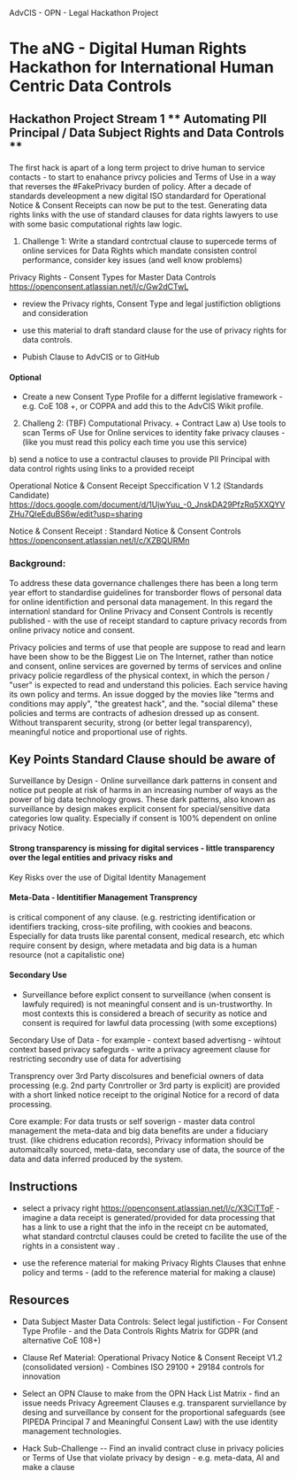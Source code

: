 AdvCIS - OPN - Legal Hackathon Project

# The aNG - Digital Human Rights Hackathon for International Human Centric Data Controls

## Hackathon Project Stream 1 **  Automating PII Principal /  Data Subject Rights and Data Controls **

The first hack is apart of a long term project to drive human to service contacts - to start to enahance  privcy policies and Terms of Use in a way that reverses the #FakePrivacy burden of policy. After a decade of standards develeopment a new digital ISO standardard for Operational Notice & Consent Receipts can now be put to the test.   Generating data rights links with the use of standard clauses for data rights  lawyers to use with some basic computational rights law logic. 


1. Challenge 1:  Write a standard contrctual clause to supercede terms of online services for Data Rights which mandate consisten control performance, consider key issues (and well know problems) 

Privacy Rights - Consent Types for Master Data Controls  https://openconsent.atlassian.net/l/c/Gw2dCTwL
- review the Privacy rights, Consent Type and legal justifiction obligtions and consideration 
- use this material to draft standard clause for the use of privacy rights for data controls. 

- Pubish Clause to AdvCIS or to GitHub  

#### Optional
- Create a new Consent Type Profile for a differnt legislative framework - e.g. CoE 108 +, or COPPA  and add this to the AdvCIS Wikit profile. 


2. Challeng 2:  (TBF) Computational Privacy. + Contract Law
a) Use tools to scan Terms oF Use for Online services to identity fake privacy clauses - (like you must read this policy each time you use this service) 

b) send a notice to use a contractul clauses to provide PII Principal with data control rights using links to a provided receipt

Operational Notice & Consent Receipt Speccification V 1.2 (Standards Candidate) https://docs.google.com/document/d/1UjwYuu_-0_JnskDA29PfzRq5XXQYVZHu7QIeEduBS6w/edit?usp=sharing

Notice & Consent Receipt : Standard Notice & Consent Controls https://openconsent.atlassian.net/l/c/XZBQURMn


### Background: 

To address these data governance challenges there has been a long term year effort to standardise guidelines for transborder flows of personal data for online identifiction and personal data management.  In this regard the internationl standard for Online Privacy and Consent Controls is recently published - with the use of receipt standard to capture privacy records from  online privacy notice and consent. 

Privacy policies and terms of use that people are suppose to read and learn have been show to be the Biggest Lie on The Internet, rather than notice and consent, online services are governed by terms of services and online privacy policie regardless of the physical context, in which the person / "user" is expected to read and understand this policies.  Each service having its own policy and terms.  An issue dogged by the movies like "terms and conditions may apply", "the greatest hack", and the. "social dilema" these policies and terms are contracts of adhesion dressed up as consent. Without transparent security, strong (or better legal transparency),  meaningful notice and proportional use of rights.


## Key Points Standard Clause should be aware of
Surveillance by Design - Online surveillance dark patterns in consent and notice put people at risk of harms in an increasing number of ways as the power of big data technology grows. 
These dark patterns, also known as surveillance by design makes explicit consent for special/sensitive data categories low quality.  Especially if consent is 100% dependent on online privacy Notice.

#### Strong transparency is missing for digital services - little transparency over the legal entities and privacy risks and 
Key Risks over the use of Digital Identity Management 

#### Meta-Data -  Identitifier Management Transprency 
is critical component of any clause. (e.g. restricting identification or identifiers tracking,  cross-site profiling,  with cookies and beacons.  Especially for data trusts like parental consent, medical research, etc which require consent by design, where metadata and big data is a human resource (not a capitalistic one) 

#### Secondary Use 

- Surveillance before explict consent to surveillance (when consent is lawfuly required) is not meaningful consent and is un-trustworthy.  In most contexts this is considered a breach of security as notice and consent is required for lawful data processing (with some exceptions)  

Secondary Use of Data - for example - context based advertisng - wihtout context based privacy safegurds - write a privacy agreement clause for restricting secondry use of data for advertising 

Transprency over 3rd Party discolsures and beneficial owners of data processing (e.g. 2nd party Conrtroller or 3rd party is explicit) are provided with a short linked notice receipt to the original Notice for a record of data processing. 

Core example: 
For data trusts or self soverign - master data control management the meta-data and big data benefits are under a fiduciary trust.   (like chidrens education records), Privacy information should be automaitcally sourced, meta-data, secondary use of data, the source of the data  and data inferred  produced by the system.  


## Instructions
* select a privacy right https://openconsent.atlassian.net/l/c/X3CiTTqF  - imagine a data receipt is  generated/provided for data processing that has a link to use a right that the info in the receipt cn be automated, what standard contrctul clauses could be creted to facilite the use of the rights in a consistent way . 

* use the reference material for making Privacy Rights Clauses that enhne policy and terms   - (add to the reference material for making a clause) 

## Resources 
* Data Subject Master Data Controls: Select legal justifiction - For Consent Type Profile - and the Data Controls Rights   Matrix for GDPR (and alternative CoE 108+)
* Clause Ref Material: Operational Privacy Notice & Consent Receipt V1.2 (consolidated version) - Combines ISO 29100 + 29184 controls for innovation 
* Select an OPN Clause to make from the OPN Hack List Matrix - find an issue needs Privacy Agreement Clauses e.g. transparent surviellance by desing and surveillance by consent for the proportional safeguards (see PIPEDA Principal 7 and Meaningful Consent Law) with the use identity management technologies.

*  Hack Sub-Challenge -- Find an invalid contract cluse in privacy policies or Terms of Use that violate privacy by design - e.g. meta-data, AI and make a clause


